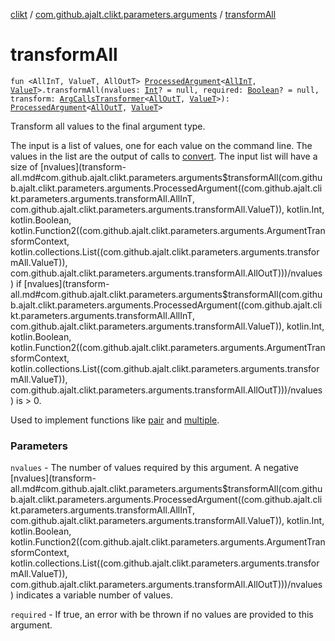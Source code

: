 [clikt](../index.md) / [com.github.ajalt.clikt.parameters.arguments](index.md) / [transformAll](./transform-all.md)

# transformAll

`fun <AllInT, ValueT, AllOutT> `[`ProcessedArgument`](-processed-argument/index.md)`<`[`AllInT`](transform-all.md#AllInT)`, `[`ValueT`](transform-all.md#ValueT)`>.transformAll(nvalues: `[`Int`](https://kotlinlang.org/api/latest/jvm/stdlib/kotlin/-int/index.html)`? = null, required: `[`Boolean`](https://kotlinlang.org/api/latest/jvm/stdlib/kotlin/-boolean/index.html)`? = null, transform: `[`ArgCallsTransformer`](-arg-calls-transformer.md)`<`[`AllOutT`](transform-all.md#AllOutT)`, `[`ValueT`](transform-all.md#ValueT)`>): `[`ProcessedArgument`](-processed-argument/index.md)`<`[`AllOutT`](transform-all.md#AllOutT)`, `[`ValueT`](transform-all.md#ValueT)`>`

Transform all values to the final argument type.

The input is a list of values, one for each value on the command line. The values in the
list are the output of calls to [convert](convert.md). The input list will have a size of [nvalues](transform-all.md#com.github.ajalt.clikt.parameters.arguments$transformAll(com.github.ajalt.clikt.parameters.arguments.ProcessedArgument((com.github.ajalt.clikt.parameters.arguments.transformAll.AllInT, com.github.ajalt.clikt.parameters.arguments.transformAll.ValueT)), kotlin.Int, kotlin.Boolean, kotlin.Function2((com.github.ajalt.clikt.parameters.arguments.ArgumentTransformContext, kotlin.collections.List((com.github.ajalt.clikt.parameters.arguments.transformAll.ValueT)), com.github.ajalt.clikt.parameters.arguments.transformAll.AllOutT)))/nvalues) if [nvalues](transform-all.md#com.github.ajalt.clikt.parameters.arguments$transformAll(com.github.ajalt.clikt.parameters.arguments.ProcessedArgument((com.github.ajalt.clikt.parameters.arguments.transformAll.AllInT, com.github.ajalt.clikt.parameters.arguments.transformAll.ValueT)), kotlin.Int, kotlin.Boolean, kotlin.Function2((com.github.ajalt.clikt.parameters.arguments.ArgumentTransformContext, kotlin.collections.List((com.github.ajalt.clikt.parameters.arguments.transformAll.ValueT)), com.github.ajalt.clikt.parameters.arguments.transformAll.AllOutT)))/nvalues) is &gt; 0.

Used to implement functions like [pair](pair.md) and [multiple](multiple.md).

### Parameters

`nvalues` - The number of values required by this argument. A negative [nvalues](transform-all.md#com.github.ajalt.clikt.parameters.arguments$transformAll(com.github.ajalt.clikt.parameters.arguments.ProcessedArgument((com.github.ajalt.clikt.parameters.arguments.transformAll.AllInT, com.github.ajalt.clikt.parameters.arguments.transformAll.ValueT)), kotlin.Int, kotlin.Boolean, kotlin.Function2((com.github.ajalt.clikt.parameters.arguments.ArgumentTransformContext, kotlin.collections.List((com.github.ajalt.clikt.parameters.arguments.transformAll.ValueT)), com.github.ajalt.clikt.parameters.arguments.transformAll.AllOutT)))/nvalues) indicates a variable number
of values.

`required` - If true, an error with be thrown if no values are provided to this argument.